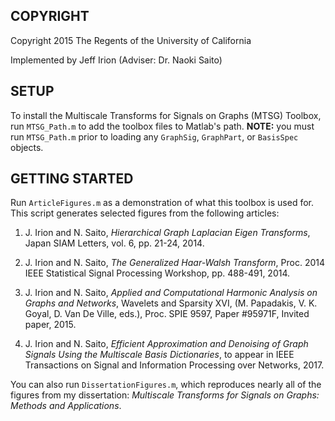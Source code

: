 ## COPYRIGHT

Copyright 2015 The Regents of the University of California

Implemented by Jeff Irion (Adviser: Dr. Naoki Saito)



## SETUP

To install the Multiscale Transforms for Signals on Graphs (MTSG) Toolbox, run
`MTSG_Path.m` to add the toolbox files to Matlab's path.  **NOTE:** you must
run `MTSG_Path.m` prior to loading any `GraphSig`, `GraphPart`, or `BasisSpec`
objects.



## GETTING STARTED

Run `ArticleFigures.m` as a demonstration of what this toolbox is used for.  
This script generates selected figures from the following articles:

1. J. Irion and N. Saito, *Hierarchical Graph Laplacian Eigen Transforms*,
Japan SIAM Letters, vol. 6, pp. 21-24, 2014.

2. J. Irion and N. Saito, *The Generalized Haar-Walsh Transform*, Proc. 2014
IEEE Statistical Signal Processing Workshop, pp. 488-491, 2014.

3. J. Irion and N. Saito, *Applied and Computational Harmonic Analysis on
Graphs and Networks*, Wavelets and Sparsity XVI, (M. Papadakis, V. K. Goyal, D.
Van De Ville, eds.), Proc. SPIE 9597, Paper #95971F, Invited paper, 2015.

4. J. Irion and N. Saito, *Efficient Approximation and Denoising of Graph
Signals Using the Multiscale Basis Dictionaries*, to appear in IEEE Transactions
on Signal and Information Processing over Networks, 2017.

You can also run `DissertationFigures.m`, which reproduces nearly all of the
figures from my dissertation: *Multiscale Transforms for Signals on Graphs:
Methods and Applications*.  
